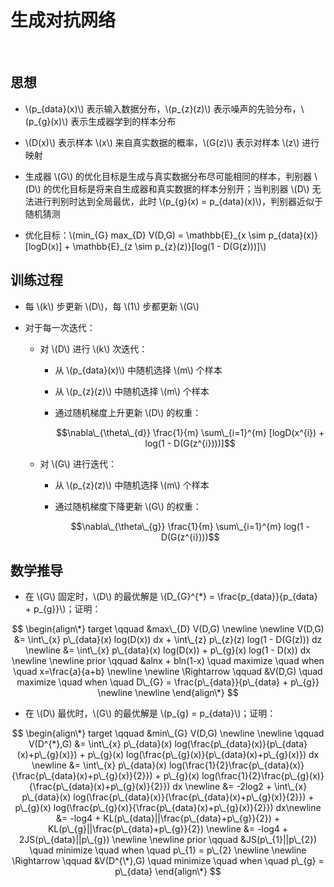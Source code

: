 <script type="text/javascript" src="http://cdn.mathjax.org/mathjax/latest/MathJax.js?config=default"></script>

# 生成对抗网络

&nbsp;

## 思想

- \\(p\_{data}(x)\\) 表示输入数据分布，\\(p_{z}(z)\\) 表示噪声的先验分布，\\(p\_{g}(x)\\) 表示生成器学到的样本分布

- \\(D(x)\\) 表示样本 \\(x\\) 来自真实数据的概率，\\(G(z)\\) 表示对样本 \\(z\\) 进行映射

- 生成器 \\(G\\) 的优化目标是生成与真实数据分布尽可能相同的样本，判别器 \\(D\\) 的优化目标是将来自生成器和真实数据的样本分别开；当判别器 \\(D\\) 无法进行判别时达到全局最优，此时 \\(p\_{g}(x) = p\_{data}(x)\\)，判别器近似于随机猜测

- 优化目标：\\(min\_{G} max\_{D} V(D,G) = \mathbb{E}\_{x \sim p\_{data}(x)}[logD(x)] + \mathbb{E}\_{z \sim p\_{z}(z)}[log(1 - D(G(z)))]\\)

## 训练过程

- 每 \\(k\\) 步更新 \\(D\\)，每 \\(1\\) 步都更新 \\(G\\)

- 对于每一次迭代：

	- 对 \\(D\\) 进行 \\(k\\) 次迭代：

		- 从 \\(p\_{data}(x)\\) 中随机选择 \\(m\\) 个样本

		- 从 \\(p\_{z}(z)\\) 中随机选择 \\(m\\) 个样本

		- 通过随机梯度上升更新 \\(D\\) 的权重：

			$$\nabla\_{\theta\_{d}} \frac{1}{m} \sum\_{i=1}^{m} [logD(x^{i}) + log(1 - D(G(z^{i})))]$$

	- 对 \\(G\\) 进行迭代：

		- 从 \\(p\_{z}(z)\\) 中随机选择 \\(m\\) 个样本

		- 通过随机梯度下降更新 \\(G\\) 的权重：

			$$\nabla\_{\theta\_{g}} \frac{1}{m} \sum\_{i=1}^{m} log(1 - D(G(z^{i})))$$

## 数学推导

- 在 \\(G\\) 固定时，\\(D\\) 的最优解是 \\(D\_{G}^{*} = \frac{p\_{data}}{p\_{data} + p\_{g}}\\)；证明：

$$
\begin{align\*}
target \qquad &max\_{D} V(D,G) \newline \newline
V(D,G) &= \int\_{x} p\_{data}(x) log(D(x)) dx + \int\_{z} p\_{z}(z) log(1 - D(G(z))) dz \newline
&= \int\_{x} p\_{data}(x) log(D(x)) + p\_{g}(x) log(1 - D(x)) dx \newline \newline
prior \qquad &alnx + bln(1-x) \quad maximize \quad when \quad x=\frac{a}{a+b} \newline \newline
\Rightarrow \qquad &V(D,G) \quad maximize \quad when \quad D\_{G} = \frac{p\_{data}}{p\_{data} + p\_{g}} \newline \newline
\end{align\*}
$$

- 在 \\(D\\) 最优时，\\(G\\) 的最优解是 \\(p\_{g} = p_{data}\\)；证明：

$$
\begin{align\*}
target \qquad &min\_{G} V(D,G) \newline \newline
\qquad V(D^{*},G) &= \int\_{x} p\_{data}(x) log(\frac{p\_{data}(x)}{p\_{data}(x)+p\_{g}(x)}) + p\_{g}(x) log(\frac{p\_{g}(x)}{p\_{data}(x)+p\_{g}(x)}) dx \newline
&= \int\_{x} p\_{data}(x) log(\frac{1}{2}\frac{p\_{data}(x)}{\frac{p\_{data}(x)+p\_{g}(x)}{2}}) + p\_{g}(x) log(\frac{1}{2}\frac{p\_{g}(x)}{\frac{p\_{data}(x)+p\_{g}(x)}{2}}) dx \newline
&= -2log2 + \int\_{x} p\_{data}(x) log(\frac{p\_{data}(x)}{\frac{p\_{data}(x)+p\_{g}(x)}{2}}) + p\_{g}(x) log(\frac{p\_{g}(x)}{\frac{p\_{data}(x)+p\_{g}(x)}{2}}) dx\newline
&= -log4 + KL(p\_{data}||\frac{p\_{data}+p\_{g}}{2}) + KL(p\_{g}||\frac{p\_{data}+p\_{g}}{2}) \newline
&= -log4 + 2JS(p\_{data}||p\_{g}) \newline \newline
prior \qquad &JS(p\_{1}||p\_{2}) \quad minimize \quad when \quad p\_{1} = p\_{2} \newline \newline
\Rightarrow \qquad &V(D^{\*},G) \quad minimize \quad when \quad p\_{g} = p\_{data} 
\end{align\*}
$$